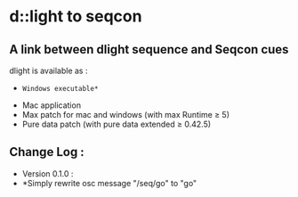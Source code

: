 # d::light to seqcon
## A link between dlight sequence and Seqcon cues

dlight is available as :     
*     Windows executable* 
*    Mac application    
*    Max patch for mac and windows (with max Runtime ≥ 5)    
*    Pure data patch (with pure data extended ≥ 0.42.5)    

## Change Log : 

* Version 0.1.0 : 
* *Simply rewrite osc message "/seq/go" to "go"
